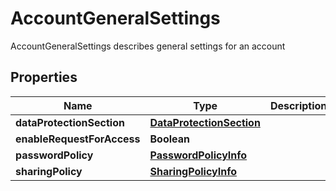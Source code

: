 

# AccountGeneralSettings

AccountGeneralSettings describes general settings for an account

## Properties

Name | Type | Description | Notes
------------ | ------------- | ------------- | -------------
**dataProtectionSection** | [**DataProtectionSection**](DataProtectionSection.md) |  |  [optional]
**enableRequestForAccess** | **Boolean** |  |  [optional]
**passwordPolicy** | [**PasswordPolicyInfo**](PasswordPolicyInfo.md) |  |  [optional]
**sharingPolicy** | [**SharingPolicyInfo**](SharingPolicyInfo.md) |  |  [optional]



